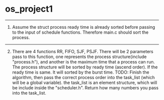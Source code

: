 # os_project1
---
1. Assume the struct process ready time is already sorted before passing to the input of schedule functions.
   Therefore main.c should sort the process.
---
2. There are 4 functions RR, FIFO, SJF, PSJF.
   There will be 2 parameters pass to this function, one represents the process structure(include "process.h"), and another is the maximum time that a process can run.
   The process structure will be sorted by ready time (ascend order). If the ready time is same. It will sorted by the burst time. 
   TODO: Finish the algorithm, then pass the correct process order into the task_list (which will be a global variable).
   the task_list is an element structure, which will be include inside the "scheduler.h". Return how many numbers you pass into the task_list.
   
